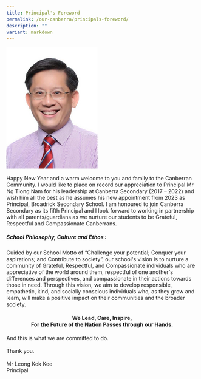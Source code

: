 ```yaml
---
title: Principal's Foreword
permalink: /our-canberra/principals-foreword/
description: ""
variant: markdown
---
```

<img style="max-width: 240px; height: auto;" src="/images/MR%20LEONG%20KOK%20KEE_cropped.jpg">
<p>
Happy New Year and a warm welcome to you and family to the Canberran Community. I would like to place on record our appreciation to Principal Mr Ng Tiong Nam for his leadership at Canberra Secondary (2017 – 2022) and wish him all the best as he assumes his new appointment from 2023 as Principal, Broadrick Secondary School. I am honoured to join Canberra Secondary as its fifth Principal and I look forward to working in partnership with all parents/guardians as we nurture our students to be Grateful, Respectful and Compassionate Canberrans.
<br>

</p><h5> School Philosophy, Culture and Ethos : </h5>

Guided by our School Motto of “Challenge your potential; Conquer your aspirations; and Contribute to society”, our school's vision is to nurture a community of Grateful, Respectful, and Compassionate individuals who are appreciative of the world around them, respectful of one another's differences and perspectives, and compassionate in their actions towards those in need. Through this vision, we aim to develop responsible, empathetic, kind, and socially conscious individuals who, as they grow and learn, will make a positive impact on their communities and the broader society.

<p></p><h4 style="text-align: center;">We Lead, Care, Inspire,<br>
For the Future of the Nation Passes through our Hands. </h4>

And this is what we are committed to do.<br><br>
Thank you.
<br><br>
Mr Leong Kok Kee<br>
Principal<p></p>